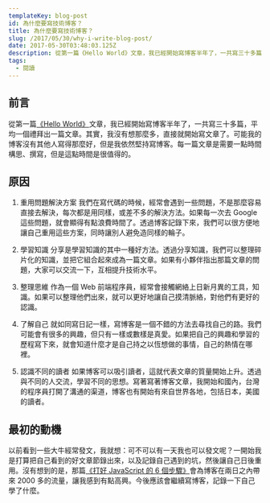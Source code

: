 ```yaml
---
templateKey: blog-post
id: 為什麼要寫技術博客？
title: 為什麼要寫技術博客？
slug: /2017/05/30/why-i-write-blog-post/
date: 2017-05-30T03:48:03.125Z
description: 從第一篇《Hello World》文章，我已經開始寫博客半年了，一共寫三十多篇，平均一個禮拜出一篇文章。其實，我沒有想那麼多，直接就開始寫文章了。可能我的博客沒有其他人寫得那麼好，但是我依然堅持寫博客。每一篇文章是需要一點時間構思、撰寫，但是這點時間是很值得的。
tags:
  - 閱讀
---
```


## 前言

從第一篇[《Hello World》](/2017/01/08/hello-world/)文章，我已經開始寫博客半年了，一共寫三十多篇，平均一個禮拜出一篇文章。其實，我沒有想那麼多，直接就開始寫文章了。可能我的博客沒有其他人寫得那麼好，但是我依然堅持寫博客。每一篇文章是需要一點時間構思、撰寫，但是這點時間是很值得的。

## 原因

1. 重用問題解決方案
   我們在寫代碼的時候，經常會遇到一些問題，不是那麼容易直接去解決，每次都是用同樣，或差不多的解決方法。如果每一次去 Google 這些問題，就會顯得有點浪費時間了。透過博客記錄下來，我們可以很方便地讓自己重用這些方案，同時讓別人避免造同樣的輪子。

1. 學習知識
   分享是學習知識的其中一種好方法。透過分享知識，我們可以整理碎片化的知識，並把它組合起來成為一篇文章。如果有小夥伴指出那篇文章的問題，大家可以交流一下，互相提升技術水平。

1. 整理思維
   作為一個 Web 前端程序員，經常會接觸網絡上日新月異的工具，知識。如果可以整理他們出來，就可以更好地讓自己摸清脈絡，對他們有更好的認識。

1. 了解自己
   就如同寫日記一樣，寫博客是一個不錯的方法去尋找自己的路。我們可能會有很多的興趣，但只有一樣或數樣是真愛。如果把自己的興趣和學習的歷程寫下來，就會知道什麼才是自己持之以恆想做的事情，自己的熱情在哪裡。

1. 認識不同的讀者
   如果博客可以吸引讀者，這就代表文章的質量開始上升。透過與不同的人交流，學習不同的思想。寫著寫著博客文章，我開始和國內，台灣的程序員打開了溝通的渠道，博客也有開始有來自世界各地，包括日本，美國的讀者。

## 最初的動機

以前看到一些大牛經常發文，我就想：可不可以有一天我也可以發文呢？一開始我是打算把自己看到的好文章節錄出來，以及記錄自己遇到的坑，然後讓自己日後重用。沒有想到的是，那篇[《打好 JavaScript 的 6 個步驟》](/2017/05/21/learn-javascript-in-six-steps/)會為博客在兩日之內帶來 2000 多的流量，讓我感到有點高興。今後應該會繼續寫博客，記錄一下自己學了什麼。
